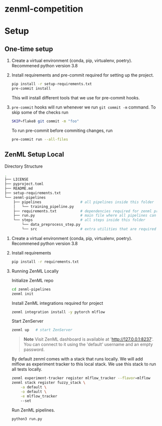 # zenml-competition

# Setup

## One-time setup

1. Create a virtual environment (conda, pip, virtualenv, poetry). Recommened python version 3.8

2. Install requirements and pre-commit required for setting up the project.

    ```bash
    pip install -r setup-requirements.txt
    pre-commit install
    ```

    This will install different tools that we use for pre-commit hooks.

3. `pre-commit` hooks will run whenever we run `git commit -m` command. To skip some of the checks run

    ```bash
    SKIP=flake8 git commit -m "foo"
    ```

    To run pre-commit before commiting changes, run

    ```bash
    pre-commit run --all-files
    ```

## ZenML Setup Local

Directory Structure

```bash
.
├── LICENSE
├── pyproject.toml
├── README.md
├── setup-requirements.txt
└── zenml-pipelines
    ├── pipelines                  # all pipelines inside this folder
    │   └── training_pipeline.py
    ├── requirements.txt           # dependencies required for zenml project
    ├── run.py                     # main file where all pipelines can be run
    └── steps                      # all steps inside this folder
        └── data_preprocess_step.py
        └── src                    # extra utilities that are required by steps added in this folder

```

1. Create a virtual environment (conda, pip, virtualenv, poetry). Recommened python version 3.8

2. Install requirements

    ```bash
    pip install -r requirements.txt
    ```

3. Running ZenML Locally

    Initialize ZenML repo

    ```bash
    cd zenml-pipelines
    zenml init
    ```

    Install ZenML integrations required for project

    ```bash
    zenml integration install -y pytorch mlflow
    ```

    Start ZenServer

    ```bash
    zenml up   # start ZenServer
    ```

    > **Note**
    > Visit  ZenML dashboard is available at 'http://127.0.0.1:8237'. You can connect to it using the 'default' username and an empty password.

    By default zenml comes with a stack that runs locally. We will add mlflow as experiment tracker to this local stack. We use this stack to run all tests locally.

    ```bash
    zenml experiment-tracker register mlflow_tracker --flavor=mlflow
    zenml stack register fuzzy_stack \
        -a default \
        -o default \
        -e mlflow_tracker
        --set
    ```

    Run ZenML pipelines.

    ```bash
    python3 run.py
    ```
